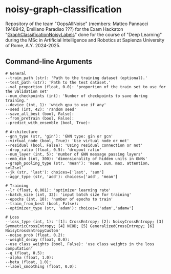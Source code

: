 # noisy-graph-classification

Repository of the team "OopsAllNoise" (members: Matteo Pannacci 1948942, Emiliano Paradiso ???) for the Exam Hackaton "[GraphClassificationNoisyLabels](https://huggingface.co/spaces/examhackaton/GraphClassificationNoisyLabels)" done for the course of "Deep Learning" during the MSc in Artificial Intelligence and Robotics at Sapienza University of Rome, A.Y. 2024-2025.

## Command-line Arguments

    # General
    --train_path (str): 'Path to the training dataset (optional).'
    --test_path (str): 'Path to the test dataset.'
    --val_proportion (float, 0.0): 'proportion of the train set to use for the validation set'
    --num_checkpoints (int): 'Number of checkpoints to save during training.'
    --device (int, 1): 'which gpu to use if any'
    --seed (int, 42): 'random seed'
    --save_all_best (bool, False):
    --from_pretrain (bool, False):
    --predict_with_ensemble (bool, True):

    # Architecture
    --gnn_type (str, 'gin'): 'GNN type: gin or gcn'
    --virtual_node (bool, True): 'Use virtual node or not'
    --residual (bool, False): 'Using residual connection or not'
    --drop_ratio (float, 0.5): 'dropout ratio'
    --num_layer (int, 5): 'number of GNN message passing layers'
    --emb_dim (int, 300): 'dimensionality of hidden units in GNNs'
    --graph_pooling_type (str, 'mean'): 'mean, sum, max, attention, set2set'
    --jk (str, 'last'): choices=['last', 'sum']
    --aggr_type (str, 'add'): choices=['add', 'mean']

    # Training
    --lr (float, 0.001): 'optimizer learning rate'
    --batch_size (int, 32): 'input batch size for training'
    --epochs (int, 10): 'number of epochs to train'
    --train_from_best (bool, False):
    --optimizer_type (str, 'adam'): choices=['adam','adamw']

    # Loss
    --loss_type (int, 1): '[1]: CrossEntropy; [2]: NoisyCrossEntropy; [3] SymmetricCrossEntropy; [4] NCOD; [5] GeneralizedCrossEntropy; [6] NoisyCrossEntropyCustom'
    --noise_prob (float, 0.2):
    --weight_decay (float, 0.0):
    --use_class_weights (bool, False): 'use class weights in the loss computation'
    --q (float, 0.5):
    --alpha (float, 1.0):
    --beta (float, 1.0):
    --label_smoothing (float, 0.0):
